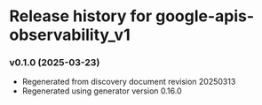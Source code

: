 # Release history for google-apis-observability_v1

### v0.1.0 (2025-03-23)

* Regenerated from discovery document revision 20250313
* Regenerated using generator version 0.16.0


